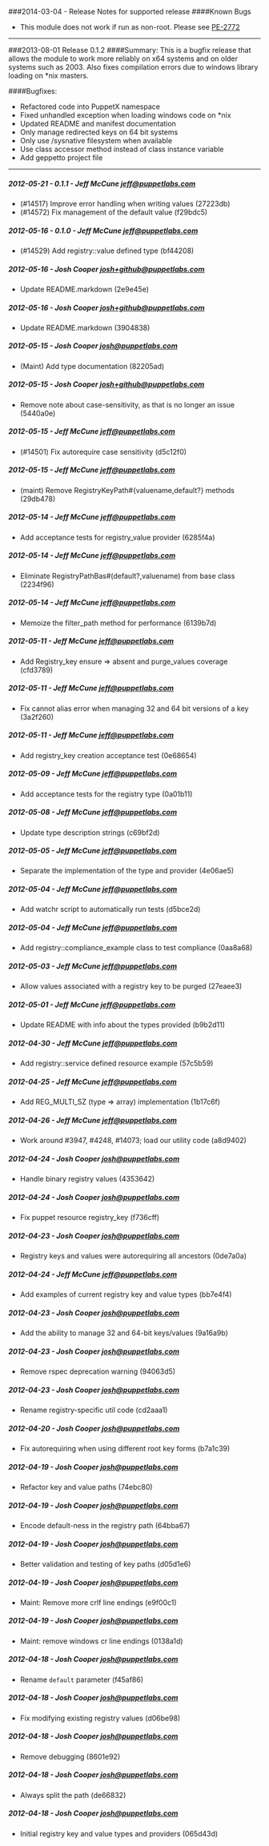 ###2014-03-04 - Release Notes for supported release
####Known Bugs

* This module does not work if run as non-root. Please see [PE-2772](https://tickets.puppetlabs.com/browse/PE-2772)

---

###2013-08-01 Release 0.1.2
####Summary:
This is a bugfix release that allows the module to work more reliably on x64
systems and on older systems such as 2003. Also fixes compilation errors due
to windows library loading on *nix masters.

####Bugfixes:
- Refactored code into PuppetX namespace
- Fixed unhandled exception when loading windows code on *nix
- Updated README and manifest documentation
- Only manage redirected keys on 64 bit systems
- Only use /sysnative filesystem when available
- Use class accessor method instead of class instance variable
- Add geppetto project file

---

##### 2012-05-21 - 0.1.1 - Jeff McCune <jeff@puppetlabs.com>

 * (#14517) Improve error handling when writing values (27223db)
 * (#14572) Fix management of the default value (f29bdc5)

##### 2012-05-16 - 0.1.0 - Jeff McCune <jeff@puppetlabs.com>

 * (#14529) Add registry::value defined type (bf44208)

##### 2012-05-16 - Josh Cooper <josh+github@puppetlabs.com>
 
 * Update README.markdown (2e9e45e)

##### 2012-05-16 - Josh Cooper <josh+github@puppetlabs.com>
 
 * Update README.markdown (3904838)

##### 2012-05-15 - Josh Cooper <josh@puppetlabs.com>
 
 * (Maint) Add type documentation (82205ad)

##### 2012-05-15 - Josh Cooper <josh+github@puppetlabs.com>

 * Remove note about case-sensitivity, as that is no longer an issue (5440a0e)

##### 2012-05-15 - Jeff McCune <jeff@puppetlabs.com>
 
 * (#14501) Fix autorequire case sensitivity (d5c12f0)

##### 2012-05-15 - Jeff McCune <jeff@puppetlabs.com>
 
 * (maint) Remove RegistryKeyPath#{valuename,default?} methods (29db478)

##### 2012-05-14 - Jeff McCune <jeff@puppetlabs.com>
 
 * Add acceptance tests for registry_value provider (6285f4a)

##### 2012-05-14 - Jeff McCune <jeff@puppetlabs.com>
 
 * Eliminate RegistryPathBas#(default?,valuename) from base class (2234f96)

##### 2012-05-14 - Jeff McCune <jeff@puppetlabs.com>
  
  * Memoize the filter_path method for performance (6139b7d)

##### 2012-05-11 - Jeff McCune <jeff@puppetlabs.com>
 
 * Add Registry_key ensure => absent and purge_values coverage (cfd3789)

##### 2012-05-11 - Jeff McCune <jeff@puppetlabs.com>
 
 * Fix cannot alias error when managing 32 and 64 bit versions of a key (3a2f260)

##### 2012-05-11 - Jeff McCune <jeff@puppetlabs.com>
 
 * Add registry_key creation acceptance test (0e68654)

##### 2012-05-09 - Jeff McCune <jeff@puppetlabs.com>
 
 * Add acceptance tests for the registry type (0a01b11)

##### 2012-05-08 - Jeff McCune <jeff@puppetlabs.com>
 
 * Update type description strings (c69bf2d)

##### 2012-05-05 - Jeff McCune <jeff@puppetlabs.com>
 
 * Separate the implementation of the type and provider (4e06ae5)

##### 2012-05-04 - Jeff McCune <jeff@puppetlabs.com>
 
 * Add watchr script to automatically run tests (d5bce2d)

##### 2012-05-04 - Jeff McCune <jeff@puppetlabs.com>
 
 * Add registry::compliance_example class to test compliance (0aa8a68)

##### 2012-05-03 - Jeff McCune <jeff@puppetlabs.com>

 * Allow values associated with a registry key to be purged (27eaee3)

##### 2012-05-01 - Jeff McCune <jeff@puppetlabs.com>
 
 * Update README with info about the types provided (b9b2d11)

##### 2012-04-30 - Jeff McCune <jeff@puppetlabs.com>
 
 * Add registry::service defined resource example (57c5b59)

##### 2012-04-25 - Jeff McCune <jeff@puppetlabs.com>
 
 * Add REG_MULTI_SZ (type => array) implementation (1b17c6f)

##### 2012-04-26 - Jeff McCune <jeff@puppetlabs.com>
 
 * Work around #3947, #4248, #14073; load our utility code (a8d9402)

##### 2012-04-24 - Josh Cooper <josh@puppetlabs.com>
 
 * Handle binary registry values (4353642)

##### 2012-04-24 - Josh Cooper <josh@puppetlabs.com>
 
 * Fix puppet resource registry_key (f736cff)

##### 2012-04-23 - Josh Cooper <josh@puppetlabs.com>
 
 * Registry keys and values were autorequiring all ancestors (0de7a0a)

##### 2012-04-24 - Jeff McCune <jeff@puppetlabs.com>
 
 * Add examples of current registry key and value types (bb7e4f4)

##### 2012-04-23 - Josh Cooper <josh@puppetlabs.com>
 
 * Add the ability to manage 32 and 64-bit keys/values (9a16a9b)

##### 2012-04-23 - Josh Cooper <josh@puppetlabs.com>
 
 * Remove rspec deprecation warning (94063d5)

##### 2012-04-23 - Josh Cooper <josh@puppetlabs.com>
 
 * Rename registry-specific util code (cd2aaa1)

##### 2012-04-20 - Josh Cooper <josh@puppetlabs.com>
 
 * Fix autorequiring when using different root key forms (b7a1c39)

##### 2012-04-19 - Josh Cooper <josh@puppetlabs.com>

 * Refactor key and value paths (74ebc80)

##### 2012-04-19 - Josh Cooper <josh@puppetlabs.com>

 * Encode default-ness in the registry path (64bba67)

##### 2012-04-19 - Josh Cooper <josh@puppetlabs.com>

 * Better validation and testing of key paths (d05d1e6)

##### 2012-04-19 - Josh Cooper <josh@puppetlabs.com>

 * Maint: Remove more crlf line endings (e9f00c1)

##### 2012-04-19 - Josh Cooper <josh@puppetlabs.com>
 
 * Maint: remove windows cr line endings (0138a1d)

##### 2012-04-18 - Josh Cooper <josh@puppetlabs.com>
 
 * Rename `default` parameter (f45af86)

##### 2012-04-18 - Josh Cooper <josh@puppetlabs.com>
 
 * Fix modifying existing registry values (d06be98)

##### 2012-04-18 - Josh Cooper <josh@puppetlabs.com>
 
 * Remove debugging (8601e92)

##### 2012-04-18 - Josh Cooper <josh@puppetlabs.com>
 
 * Always split the path (de66832)

##### 2012-04-18 - Josh Cooper <josh@puppetlabs.com>
 
 * Initial registry key and value types and providers (065d43d)